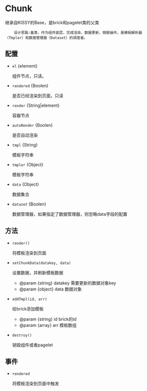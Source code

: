 # Chunk

继承自KISSY的Base，是brick和pagelet类的父类


        设计思路:基类，作为组件底层，完成渲染、数据更新、销毁操作，是模板解析器（Tmpler）和数据管理器（Dataset）的调度者。

## 配置

* `el` {element}

    组件节点，只读。

* `rendered` {Boolen}

    是否已经渲染到页面，只读

* `render` {String|element}

    容器节点

* `autoRender` {Boolen}

    是否自动渲染

* `tmpl` {String}

    模板字符串

* `tmpler` {Object}

    模板字符串

* `data` {Object}

    数据集合

* `dataset` {Boolen}

    数据管理器，如果指定了数据管理器，则忽略data字段的配置



## 方法

* `render()`

    将模板渲染到页面

* `setChunkData(datakey, data)`

    设置数据，并刷新模板数据

    * @param {string} datakey 需要更新的数据对象key
    * @param {object} data    数据对象

* `addTmpl(id, arr)`

    给brick添加模板

    * @param {string} id  brick的id
    * @param {array} arr 模板数组

* `destroy()`

    销毁组件或者pagelet


## 事件

* `rendered`

    将模板渲染到页面中触发






